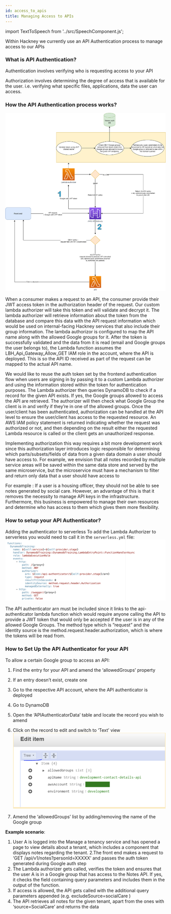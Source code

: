 ```yaml
---
id: access_to_apis
title: Managing Access to APIs
---
```


import TextToSpeech from '../src/SpeechComponent.js';

<TextToSpeech>

Within Hackney we currently use an API Authentication process to manage access to our APIs

### What is API Authentication?
Authentication involves verifying who is requesting access to your API

Authorization involves determining the degree of access that is available for the user. i.e. verifying what specific files, applications, data the user can access.

### How the API Authentication process works?

![alt_text](doc-images/apiflow.png "image_tooltip")


When a consumer makes a request to an API, the consumer provide their JWT access token in the authorization header of the request. Our custom lambda authorizer will take this token and will validate and decrypt it. The lambda authorizer will retrieve information about the token from the database and compare this data with the API request information which would be used on internal-facing Hackney services that also include their group information. The lambda authorizor is configured to map the API name along with the allowed Google groups for it. After the token is successfully validated and the data from it is read (email and Google groups the user belongs to), the Lambda function assumes the LBH_Api_Gateway_Allow_GET IAM role in the account, where the API is deployed. This is so the API ID received as part of the request can be mapped to the actual API name.

We would like to reuse the auth token set by the frontend authentication flow when users are signing in by passing it to a custom Lambda authorizer and using the information stored within the token for authentication purposes. The Lambda authorizer then queries DynamoDB to check if a record for the given API exists. If yes, the Google groups allowed to access the API are retrieved. The authorizer will then check what Google Group the client is in and verify if they’re in one of the allowed groups. Once the user/client has been authenticated, authorization can be handled at the API level to ensure the user/client has access to the requested resource. An AWS IAM policy statement is returned indicating whether the request was authorized or not, and then depending on the result either the requested Lambda resource is called or the client gets an unauthorized response.

Implementing authorization this way requires a bit more development work since this authorization layer introduces logic responsible for determining which parts/subsets/fields of data from a given data domain a user should have access to. For example, we envision that all notes recorded by multiple service areas will be saved within the same data store and served by the same microservice, but the microservice must have a mechanism to filter and return only data that a user should have access to

For example : If a user is a housing officer, they should not be able to see notes generated by social care. However, an advantage of this is that it removes the necessity to manage API keys in the infrastructure. Furthermore, this business is empowered to manage their own resources and determine who has access to them which gives them more flexibility.

### How to setup your API Authenticator?

Adding the authenticator to serverless
To add the Lambda Authorizer to serverless you would need to call it in the ```serverless.yml``` file:
![alt_text](doc-images/AuthenticatorServerless.png "image_tooltip")


The API authenticator arn must be included since it links to the api-authenticator lambda function which would require anyone calling the API to provide a JWT token that would only be accepted if the user is in any of the allowed Google Groups. The method type which is ”request” and the identity source is the method.request.header.authorization, which is where the tokens will be read from.


### How to Set Up the API Authenticator for your API
To allow a certain Google group to access an API:

1. Find the entry for your API and amend the ‘allowedGroups’ property
2. If an entry doesn’t exist, create one
3. Go to the respective API account, where the API authenticator is deployed
4. Go to DynamoDB
5. Open the ‘APIAuthenticatorData’ table and locate the record you wish to amend
6. Click on the record to edit and switch to ‘Text’ view
![alt_text](doc-images/SetupAuthenticator.png "image_tooltip")

7. Amend the ‘allowedGroups’ list by adding/removing the name of the Google group

**Example scenario**:
1. User A is logged into the Manage a tenancy service and has opened a page to view details about a tenant, which includes a component that displays notes regarding the tenant.
2.The front end makes a request to ‘GET /api/v1/notes?personId=XXXXX’ and passes the auth token generated during Google auth step
3. The Lambda authorizer gets called, verifies the token and ensures that the user A is in a Google group that has access to the Notes API. If yes, it checks the field containing query parameters and includes them in the output of the function.
4. If access is allowed, the API gets called with the additional query parameters appended (e.g. excludeSource=socialCare )
5. The API retrieves all notes for the given tenant, apart from the ones with ‘source=SocialCare’ and returns the data

</TextToSpeech>